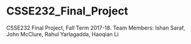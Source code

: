 # CSSE232_Final_Project
CSSE232 Final Project, Fall Term 2017-18. Team Members: Ishan Saraf, John McClure, Rahul Yarlagadda, Haoqian Li
